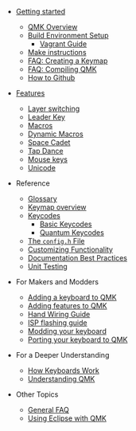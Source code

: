 * [Getting started](README.md) 
  * [QMK Overview](qmk_overview.md)
  * [Build Environment Setup](build_environment_setup.md)
    * [Vagrant Guide](vagrant_guide.md)
  * [Make instructions](make_instructions.md)
  * [FAQ: Creating a Keymap](faq_keymap.md)
  * [FAQ: Compiling QMK](faq_build.md)
  * [How to Github](how_to_github.md)

* [Features](features/README.md)
  * [Layer switching](key_functions.md)
  * [Leader Key](leader_key.md)
  * [Macros](macros.md)
  * [Dynamic Macros](dynamic_macros.md)
  * [Space Cadet](space_cadet_shift.md)
  * [Tap Dance](tap_dance.md)
  * [Mouse keys](mouse_keys.md)
  * [Unicode](unicode.md)

* Reference
  * [Glossary](glossary.md)
  * [Keymap overview](keymap.md)
  * [Keycodes](keycodes.md)
    * [Basic Keycodes](basic_keycodes.md)
    * [Quantum Keycodes](quantum_keycodes.md)
  * [The `config.h` File](config_options.md)
  * [Customizing Functionality](custom_quantum_functions.md)
  * [Documentation Best Practices](documentation_best_practices.md)
  * [Unit Testing](unit_testing.md)
  
* For Makers and Modders
  * [Adding a keyboard to QMK](adding_a_keyboard_to_qmk.md)
  * [Adding features to QMK](adding_features_to_qmk.md)
  * [Hand Wiring Guide](hand_wiring.md)
  * [ISP flashing guide](isp_flashing_guide.md)
  * [Modding your keyboard](modding_your_keyboard.md)
  * [Porting your keyboard to QMK](porting_your_keyboard_to_qmk.md)

* For a Deeper Understanding
  * [How Keyboards Work](basic_how_keyboards_work.md)
  * [Understanding QMK](understanding_qmk.md)
  
* Other Topics
  * [General FAQ](faq.md)
  * [Using Eclipse with QMK](eclipse.md)
